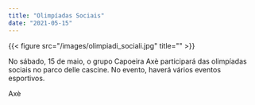 ```yaml
---
title: "Olimpíadas Sociais"
date: "2021-05-15"
---
```


{{< figure src="/images/olimpiadi_sociali.jpg" title="" >}}


No sábado, 15 de maio, o grupo Capoeira Axè participará das olimpíadas sociais no parco delle cascine.
No evento, haverá vários eventos esportivos.

Axè

